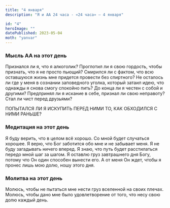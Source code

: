 ```yaml
---
title: "4 января"
description: "Я и АА 24 часа - «24 часа» — 4 января"

id: "4"
heroImage: ""
datePublished: 2023-05-04
moth: "yanvar"
---
```


### Мысль АА на этот день

Признался ли я, что я алкоголик? Проглотил ли я свою гордость, чтобы признать,
что я не просто пьющий? Смирился ли с фактом, что всю оставшуюся жизнь мне
придется провести без спиртного? Не осталось ли где у меня в сознании
заповедного уголка, который затаил идею, что однажды я снова смогу спокойно
пить? До конца ли я честен с собой и другими? Предпринял ли я искание в себе,
признал ли свою неправоту? Стал ли чист перед друзьями?

ПОПЫТАЛСЯ ЛИ Я ИСКУПИТЬ ПЕРЕД НИМИ ТО, КАК ОБХОДИЛСЯ С НИМИ РАНЬШЕ?

### Медитация на этот день

Я буду верить, что в целом всё хорошо. Со мной будет случаться хорошее. Я
верю, что Бог заботится обо мне и не забывает меня. Я не буду загадывать
ничего вперед. Я знаю, что путь будет расстилаться передо мной шаг за шагом. Я
оставлю груз завтрашнего дня Богу, потому что Он один способен вынести его. А
от меня Он ждет, чтобы я пронес лишь мою долю, ношу этого дня.

### Молитва на этот день

Молюсь, чтобы не пытаться мне нести груз вселенной на своих плечах. Молюсь,
чтобы дано мне было удовлетворение от того, что несу свою долю каждый день.
